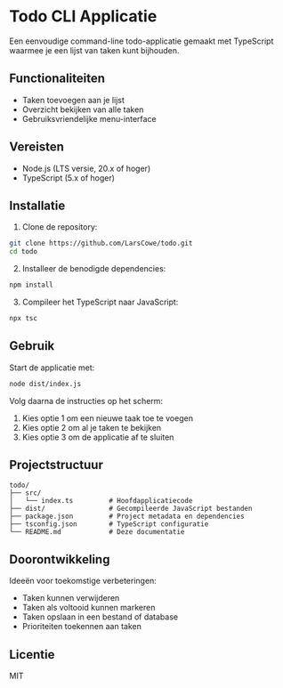 # Todo CLI Applicatie

Een eenvoudige command-line todo-applicatie gemaakt met TypeScript waarmee je een lijst van taken kunt bijhouden.

## Functionaliteiten

- Taken toevoegen aan je lijst
- Overzicht bekijken van alle taken
- Gebruiksvriendelijke menu-interface

## Vereisten

- Node.js (LTS versie, 20.x of hoger)
- TypeScript (5.x of hoger)

## Installatie

1. Clone de repository:
```bash
git clone https://github.com/LarsCowe/todo.git
cd todo
```

2. Installeer de benodigde dependencies:
```bash
npm install
```

3. Compileer het TypeScript naar JavaScript:
```bash
npx tsc
```

## Gebruik

Start de applicatie met:
```bash
node dist/index.js
```

Volg daarna de instructies op het scherm:
1. Kies optie 1 om een nieuwe taak toe te voegen
2. Kies optie 2 om al je taken te bekijken
3. Kies optie 3 om de applicatie af te sluiten

## Projectstructuur

```
todo/
├── src/
│   └── index.ts         # Hoofdapplicatiecode
├── dist/                # Gecompileerde JavaScript bestanden
├── package.json         # Project metadata en dependencies
├── tsconfig.json        # TypeScript configuratie
└── README.md            # Deze documentatie
```

## Doorontwikkeling

Ideeën voor toekomstige verbeteringen:
- Taken kunnen verwijderen
- Taken als voltooid kunnen markeren
- Taken opslaan in een bestand of database
- Prioriteiten toekennen aan taken

## Licentie

MIT
